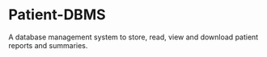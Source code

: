 # Patient-DBMS
A database management system to store, read, view and download patient reports and summaries.
